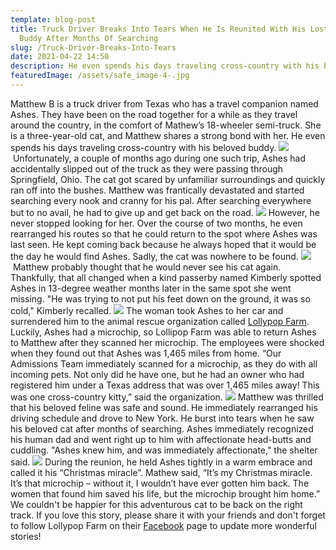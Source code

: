 ```yaml
---
template: blog-post
title: Truck Driver Breaks Into Tears When He Is Reunited With His Lost Travel
  Buddy After Months Of Searching
slug: /Truck-Driver-Breaks-Into-Tears
date: 2021-04-22 14:50
description: He even spends his days traveling cross-country with his beloved buddy.
featuredImage: /assets/safe_image-4-.jpg
---
```

Matthew B is a truck driver from Texas who has a travel companion named Ashes. They have been on the road together for a while as they travel around the country, in the comfort of Mathew’s 18-wheeler semi-truck. She is a three-year-old cat, and Matthew shares a strong bond with her. He even spends his days traveling cross-country with his beloved buddy. ![](http://aubtu.pawsplanet.me/wp-content/uploads/2019/12/Truck-Driver-Breaks-Into-Tears-When-He-Is-Reunited-With-His-Lost-Travel-Buddy-After-Months-Of-Searching2.jpg) Unfortunately, a couple of months ago during one such trip, Ashes had accidentally slipped out of the truck as they were passing through Springfield, Ohio. The cat got scared by unfamiliar surroundings and quickly ran off into the bushes. Matthew was frantically devastated and started searching every nook and cranny for his pal. After searching everywhere but to no avail, he had to give up and get back on the road. ![](http://aubtu.pawsplanet.me/wp-content/uploads/2019/12/Truck-Driver-Breaks-Into-Tears-When-He-Is-Reunited-With-His-Lost-Travel-Buddy-After-Months-Of-Searching6.jpg) However, he never stopped looking for her. Over the course of two months, he even rearranged his routes so that he could return to the spot where Ashes was last seen. He kept coming back because he always hoped that it would be the day he would find Ashes. Sadly, the cat was nowhere to be found. ![](http://aubtu.pawsplanet.me/wp-content/uploads/2019/12/Truck-Driver-Breaks-Into-Tears-When-He-Is-Reunited-With-His-Lost-Travel-Buddy-After-Months-Of-Searching1.jpg) Matthew probably thought that he would never see his cat again. Thankfully, that all changed when a kind passerby named Kimberly spotted Ashes in 13-degree weather months later in the same spot she went missing. "He was trying to not put his feet down on the ground, it was so cold," Kimberly recalled. ![](http://aubtu.pawsplanet.me/wp-content/uploads/2019/12/Truck-Driver-Breaks-Into-Tears-When-He-Is-Reunited-With-His-Lost-Travel-Buddy-After-Months-Of-Searching3.jpg) The woman took Ashes to her car and surrendered him to the animal rescue organization called [Lollypop Farm](https://www.facebook.com/lollypopfarm/). Luckily, Ashes had a microchip, so Lollipop Farm was able to return Ashes to Matthew after they scanned her microchip. The employees were shocked when they found out that Ashes was 1,465 miles from home. “Our Admissions Team immediately scanned for a microchip, as they do with all incoming pets. Not only did he have one, but he had an owner who had registered him under a Texas address that was over 1,465 miles away! This was one cross-country kitty,” said the organization. ![](http://aubtu.pawsplanet.me/wp-content/uploads/2019/12/Truck-Driver-Breaks-Into-Tears-When-He-Is-Reunited-With-His-Lost-Travel-Buddy-After-Months-Of-Searching4.jpg) Matthew was thrilled that his beloved feline was safe and sound. He immediately rearranged his driving schedule and drove to New York. He burst into tears when he saw his beloved cat after months of searching. Ashes immediately recognized his human dad and went right up to him with affectionate head-butts and cuddling. "Ashes knew him, and was immediately affectionate," the shelter said. ![](http://aubtu.pawsplanet.me/wp-content/uploads/2019/12/Truck-Driver-Breaks-Into-Tears-When-He-Is-Reunited-With-His-Lost-Travel-Buddy-After-Months-Of-Searching5.jpg) During the reunion, he held Ashes tightly in a warm embrace and called it his “Christmas miracle”. Mathew said, “It’s my Christmas miracle. It’s that microchip – without it, I wouldn’t have ever gotten him back. The women that found him saved his life, but the microchip brought him home.” We couldn't be happier for this adventurous cat to be back on the right track. If you love this story, please share it with your friends and don't forget to follow Lollypop Farm on their [Facebook](https://www.facebook.com/lollypopfarm/) page to update more wonderful stories!